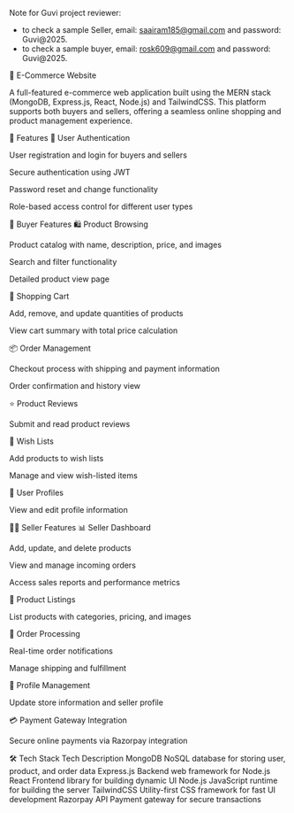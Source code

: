 Note for Guvi project reviewer:
  - to check a sample Seller, email: saairam185@gmail.com and password: Guvi@2025.
  - to check a sample buyer, email: rosk609@gmail.com and password: Guvi@2025.

🛒 E-Commerce Website

A full-featured e-commerce web application built using the MERN stack (MongoDB, Express.js, React, Node.js) and TailwindCSS. This platform supports both buyers and sellers, offering a seamless online shopping and product management experience.

🚀 Features
🔐 User Authentication

User registration and login for buyers and sellers

Secure authentication using JWT

Password reset and change functionality

Role-based access control for different user types

👤 Buyer Features
🛍 Product Browsing

Product catalog with name, description, price, and images

Search and filter functionality

Detailed product view page

🛒 Shopping Cart

Add, remove, and update quantities of products

View cart summary with total price calculation

📦 Order Management

Checkout process with shipping and payment information

Order confirmation and history view

⭐ Product Reviews

Submit and read product reviews

💖 Wish Lists

Add products to wish lists

Manage and view wish-listed items

🧾 User Profiles

View and edit profile information

🧑‍💼 Seller Features
📊 Seller Dashboard

Add, update, and delete products

View and manage incoming orders

Access sales reports and performance metrics

🧾 Product Listings

List products with categories, pricing, and images

🚚 Order Processing

Real-time order notifications

Manage shipping and fulfillment

🏪 Profile Management

Update store information and seller profile

💳 Payment Gateway Integration

Secure online payments via Razorpay integration

🛠 Tech Stack
Tech	Description
MongoDB	NoSQL database for storing user, product, and order data
Express.js	Backend web framework for Node.js
React	Frontend library for building dynamic UI
Node.js	JavaScript runtime for building the server
TailwindCSS	Utility-first CSS framework for fast UI development
Razorpay API	Payment gateway for secure transactions

